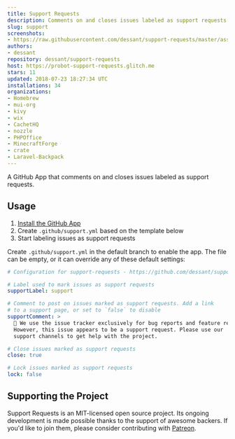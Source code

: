 ```yaml
---
title: Support Requests
description: Comments on and closes issues labeled as support requests.
slug: support
screenshots:
- https://raw.githubusercontent.com/dessant/support-requests/master/assets/screenshot.png
authors:
- dessant
repository: dessant/support-requests
host: https://probot-support-requests.glitch.me
stars: 11
updated: 2018-07-23 18:27:34 UTC
installations: 34
organizations:
- Homebrew
- mui-org
- kivy
- wix
- CachetHQ
- nozzle
- PHPOffice
- MinecraftForge
- crate
- Laravel-Backpack
---
```


A GitHub App that comments on and closes issues labeled as support requests.

## Usage

1. [Install the GitHub App](https://github.com/apps/support)
2. Create `.github/support.yml` based on the template below
3. Start labeling issues as support requests

Create `.github/support.yml` in the default branch to enable the app.
The file can be empty, or it can override any of these default settings:

```yml
# Configuration for support-requests - https://github.com/dessant/support-requests

# Label used to mark issues as support requests
supportLabel: support

# Comment to post on issues marked as support requests. Add a link
# to a support page, or set to `false` to disable
supportComment: >
  👋 We use the issue tracker exclusively for bug reports and feature requests.
  However, this issue appears to be a support request. Please use our
  support channels to get help with the project.

# Close issues marked as support requests
close: true

# Lock issues marked as support requests
lock: false
```

## Supporting the Project

Support Requests is an MIT-licensed open source project. Its ongoing
development is made possible thanks to the support of awesome backers.
If you'd like to join them, please consider contributing with
[Patreon](https://www.patreon.com/dessant).
